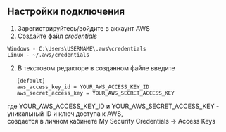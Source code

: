 ## Настройки подключения
1. Зарегистрируйтесь/войдите в аккаунт AWS
2. Создайте файл <i>credentials</i> 
````
Windows - C:\Users\USERNAME\.aws\credentials
Linux - ~/.aws/credentials
````
2. В текстовом редакторе в созданном файле введите
````
   [default]
   aws_access_key_id = YOUR_AWS_ACCESS_KEY_ID
   aws_secret_access_key = YOUR_AWS_SECRET_ACCESS_KEY
````
где YOUR_AWS_ACCESS_KEY_ID и YOUR_AWS_SECRET_ACCESS_KEY - уникальный ID и ключ доступа к AWS, 
<br>создается в личном кабинете My Security Credentials -> Access Keys
